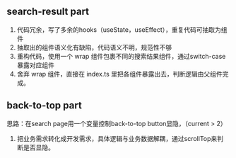 ## search-result part
1. 代码冗余，写了多余的hooks（useState，useEffect），重复代码可抽取为组件
2. 抽取出的组件语义化有缺陷，代码语义不明，规范性不够
3. 重构代码，使用一个 wrap 组件包裹不同的搜索结果组件，通过switch-case暴露对应组件
4. 舍弃 wrap 组件，直接在 index.ts 里把各组件暴露出去，判断逻辑由父组件完成。

## back-to-top part
思路：在search page用一个变量控制back-to-top button显隐，（current > 2）
1. 把业务需求转化成开发需求，具体逻辑与业务数据解耦，通过scrollTop来判断是否显隐。